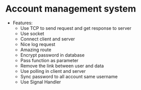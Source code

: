 # Account management system

- Features:
  - Use TCP to send request and get response to server
  - Use socket
  - Connect client and server
  - Nice log request
  - Amazing route 
  - Encrypt password in database
  - Pass function as parameter
  - Remove the link between user and data
  - Use polling in client and server
  - Sync password to all account same username
  - Use Signal Handler